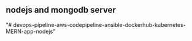 ## nodejs and mongodb server
"# devops-pipeline-aws-codepipeline-ansible-dockerhub-kubernetes-MERN-app-nodejs" 
